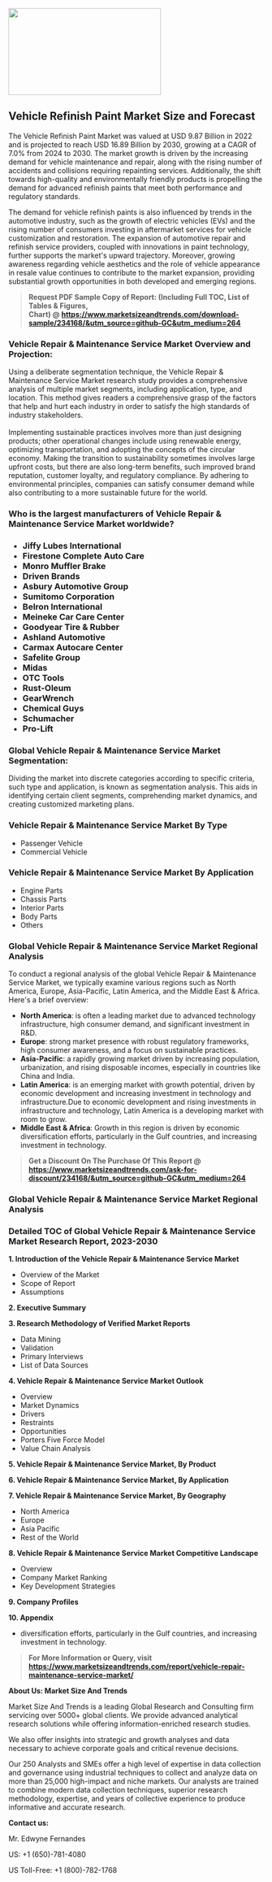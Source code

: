<p><img class="alignnone size-medium wp-image-20088" src="https://ffe5etoiles.com/wp-content/uploads/2024/12/MST1-300x171.png" alt="" width="300" height="171" /></p><h2>Vehicle Refinish Paint Market Size and Forecast</h2><p>The Vehicle Refinish Paint Market was valued at USD 9.87 Billion in 2022 and is projected to reach USD 16.89 Billion by 2030, growing at a CAGR of 7.0% from 2024 to 2030. The market growth is driven by the increasing demand for vehicle maintenance and repair, along with the rising number of accidents and collisions requiring repainting services. Additionally, the shift towards high-quality and environmentally friendly products is propelling the demand for advanced refinish paints that meet both performance and regulatory standards.</p><p>The demand for vehicle refinish paints is also influenced by trends in the automotive industry, such as the growth of electric vehicles (EVs) and the rising number of consumers investing in aftermarket services for vehicle customization and restoration. The expansion of automotive repair and refinish service providers, coupled with innovations in paint technology, further supports the market's upward trajectory. Moreover, growing awareness regarding vehicle aesthetics and the role of vehicle appearance in resale value continues to contribute to the market expansion, providing substantial growth opportunities in both developed and emerging regions.</p></p><blockquote id="" class=""><strong>Request PDF Sample Copy of Report: (Including Full TOC, List of Tables &amp; Figures, Chart)&nbsp;@&nbsp;<strong><a href="https://www.marketsizeandtrends.com/download-sample/234168/&utm_source=github-GC&utm_medium=264" target="_blank">https://www.marketsizeandtrends.com/download-sample/234168/&utm_source=github-GC&utm_medium=264</a></strong></strong></blockquote><h3 id="" class="">Vehicle Repair & Maintenance Service Market&nbsp;Overview and Projection:</h3><p id="" class="">Using a deliberate segmentation technique, the Vehicle Repair & Maintenance Service Market research study provides a comprehensive analysis of multiple market segments, including application, type, and location. This method gives readers a comprehensive grasp of the factors that help and hurt each industry in order to satisfy the high standards of industry stakeholders. <br /> <br />Implementing sustainable practices involves more than just designing products; other operational changes include using renewable energy, optimizing transportation, and adopting the concepts of the circular economy. Making the transition to sustainability sometimes involves large upfront costs, but there are also long-term benefits, such improved brand reputation, customer loyalty, and regulatory compliance. By adhering to environmental principles, companies can satisfy consumer demand while also contributing to a more sustainable future for the world.</p><h3 id="" class="">Who is the largest manufacturers of&nbsp;Vehicle Repair & Maintenance Service Market worldwide?</h3><h3 class=""><p><ul><li>Jiffy Lubes International </li><li> Firestone Complete Auto Care </li><li> Monro Muffler Brake </li><li> Driven Brands </li><li> Asbury Automotive Group </li><li> Sumitomo Corporation </li><li> Belron International </li><li> Meineke Car Care Center </li><li> Goodyear Tire & Rubber </li><li> Ashland Automotive </li><li> Carmax Autocare Center </li><li> Safelite Group </li><li> Midas </li><li> OTC Tools </li><li> Rust-Oleum </li><li> GearWrench </li><li> Chemical Guys </li><li> Schumacher </li><li> Pro-Lift</li></ul></p></h3><h3 id="" class="">Global&nbsp;Vehicle Repair & Maintenance Service Market Segmentation:</h3><p id="" class="">Dividing the market into discrete categories according to specific criteria, such type and application, is known as segmentation analysis. This aids in identifying certain client segments, comprehending market dynamics, and creating customized marketing plans.</p><h3 id="" class="">Vehicle Repair & Maintenance Service Market&nbsp;By Type</h3><p><p><ul><li>Passenger Vehicle</li><li> Commercial Vehicle</p></li></ul></p></p><h3 id="" class="">Vehicle Repair & Maintenance Service Market&nbsp;By Application</h3><p class=""><p><ul><li>Engine Parts</li><li> Chassis Parts</li><li> Interior Parts</li><li> Body Parts</li><li> Others</li></ul></p></p><h3 id="" class="">Global Vehicle Repair & Maintenance Service Market Regional Analysis</h3><p id="" class="">To conduct a regional analysis of the global Vehicle Repair & Maintenance Service Market, we typically examine various regions such as North America, Europe, Asia-Pacific, Latin America, and the Middle East &amp; Africa. Here's a brief overview:</p><ul><li><strong>North America</strong>: is often a leading market due to advanced technology infrastructure, high consumer demand, and significant investment in R&amp;D.</li><li><strong>Europe</strong>: strong market presence with robust regulatory frameworks, high consumer awareness, and a focus on sustainable practices.</li><li><strong>Asia-Pacific</strong>: a rapidly growing market driven by increasing population, urbanization, and rising disposable incomes, especially in countries like China and India.</li><li><strong>Latin America</strong>: is an emerging market with growth potential, driven by economic development and increasing investment in technology and infrastructure.Due to economic development and rising investments in infrastructure and technology, Latin America is a developing market with room to grow.</li><li><strong>Middle East &amp; Africa</strong>: Growth in this region is driven by economic diversification efforts, particularly in the Gulf countries, and increasing investment in technology.</li></ul><blockquote id="" class=""><strong>Get a Discount On The Purchase Of This Report @ <strong><a href="https://www.marketsizeandtrends.com/ask-for-discount/234168/&utm_source=github-GC&utm_medium=264" target="_blank">https://www.marketsizeandtrends.com/ask-for-discount/234168/&utm_source=github-GC&utm_medium=264</a></strong></strong></blockquote><h3 id="" class="">Global Vehicle Repair & Maintenance Service Market Regional Analysis</h3><h3 id="" class="">Detailed TOC of Global Vehicle Repair & Maintenance Service Market Research Report, 2023-2030</h3><p id="" class=""><strong>1. Introduction of the Vehicle Repair & Maintenance Service Market</strong></p><ul><li>Overview of the Market</li><li>Scope of Report</li><li>Assumptions</li></ul><p id="" class=""><strong>2. Executive Summary</strong></p><p id="" class=""><strong>3. Research Methodology of Verified Market Reports</strong></p><ul><li>Data Mining</li><li>Validation</li><li>Primary Interviews</li><li>List of Data Sources</li></ul><p id="" class=""><strong>4. Vehicle Repair & Maintenance Service Market Outlook</strong></p><ul><li>Overview</li><li>Market Dynamics</li><li>Drivers</li><li>Restraints</li><li>Opportunities</li><li>Porters Five Force Model</li><li>Value Chain Analysis</li></ul><p id="" class=""><strong>5. Vehicle Repair & Maintenance Service Market, By Product</strong></p><p id="" class=""><strong>6. Vehicle Repair & Maintenance Service Market, By Application</strong></p><p id="" class=""><strong>7. Vehicle Repair & Maintenance Service Market, By Geography</strong></p><ul><li>North America</li><li>Europe</li><li>Asia Pacific</li><li>Rest of the World</li></ul><p id="" class=""><strong>8. Vehicle Repair & Maintenance Service Market Competitive Landscape</strong></p><ul><li>Overview</li><li>Company Market Ranking</li><li>Key Development Strategies</li></ul><p id="" class=""><strong>9. Company Profiles</strong></p><p id="" class=""><strong>10. Appendix</strong></p><ul><li>diversification efforts, particularly in the Gulf countries, and increasing investment in technology.</li></ul><blockquote id="" class=""><strong>For More Information or Query, visit <strong><strong><a href="https://www.marketsizeandtrends.com/report/vehicle-repair-maintenance-service-market/" target="_blank">https://www.marketsizeandtrends.com/report/vehicle-repair-maintenance-service-market/</a></strong></strong></strong></blockquote><p id="" class=""><strong>About Us: Market Size And Trends</strong></p><p id="" class="">Market Size And Trends is a leading Global Research and Consulting firm servicing over 5000+ global clients. We provide advanced analytical research solutions while offering information-enriched research studies.</p><p id="" class="">We also offer insights into strategic and growth analyses and data necessary to achieve corporate goals and critical revenue decisions.</p><p id="" class="">Our 250 Analysts and SMEs offer a high level of expertise in data collection and governance using industrial techniques to collect and analyze data on more than 25,000 high-impact and niche markets. Our analysts are trained to combine modern data collection techniques, superior research methodology, expertise, and years of collective experience to produce informative and accurate research.</p><p id="" class=""><strong>Contact us:</strong></p><p id="" class="">Mr. Edwyne Fernandes</p><p id="" class="">US: +1 (650)-781-4080</p><p id="" class="">US Toll-Free: +1 (800)-782-1768</p>
